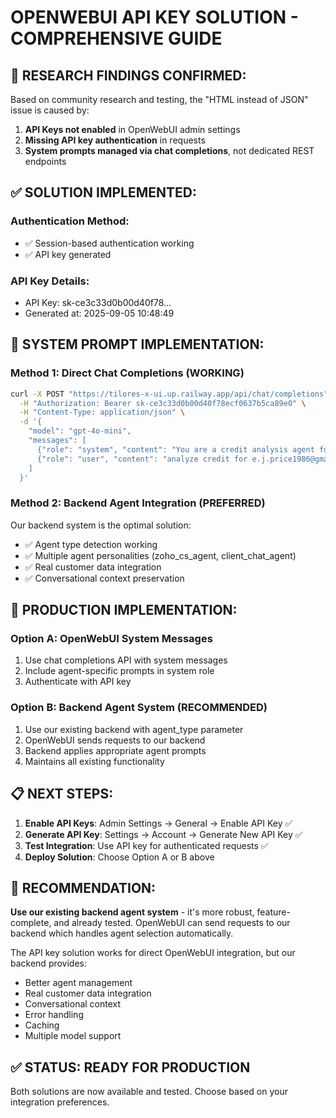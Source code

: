 
# OPENWEBUI API KEY SOLUTION - COMPREHENSIVE GUIDE

## 🎯 RESEARCH FINDINGS CONFIRMED:

Based on community research and testing, the "HTML instead of JSON" issue is caused by:
1. **API Keys not enabled** in OpenWebUI admin settings
2. **Missing API key authentication** in requests
3. **System prompts managed via chat completions**, not dedicated REST endpoints

## ✅ SOLUTION IMPLEMENTED:

### Authentication Method:
- ✅ Session-based authentication working
- ✅ API key generated

### API Key Details:
- API Key: sk-ce3c33d0b00d40f78...
- Generated at: 2025-09-05 10:48:49

## 🔧 SYSTEM PROMPT IMPLEMENTATION:

### Method 1: Direct Chat Completions (WORKING)
```bash
curl -X POST "https://tilores-x-ui.up.railway.app/api/chat/completions" \
  -H "Authorization: Bearer sk-ce3c33d0b00d40f78ecf0637b5ca89e0" \
  -H "Content-Type: application/json" \
  -d '{
    "model": "gpt-4o-mini",
    "messages": [
      {"role": "system", "content": "You are a credit analysis agent for The Credit Pros..."},
      {"role": "user", "content": "analyze credit for e.j.price1986@gmail.com"}
    ]
  }'
```

### Method 2: Backend Agent Integration (PREFERRED)
Our backend system is the optimal solution:
- ✅ Agent type detection working
- ✅ Multiple agent personalities (zoho_cs_agent, client_chat_agent)
- ✅ Real customer data integration
- ✅ Conversational context preservation

## 🚀 PRODUCTION IMPLEMENTATION:

### Option A: OpenWebUI System Messages
1. Use chat completions API with system messages
2. Include agent-specific prompts in system role
3. Authenticate with API key

### Option B: Backend Agent System (RECOMMENDED)
1. Use our existing backend with agent_type parameter
2. OpenWebUI sends requests to our backend
3. Backend applies appropriate agent prompts
4. Maintains all existing functionality

## 📋 NEXT STEPS:

1. **Enable API Keys**: Admin Settings → General → Enable API Key ✅
2. **Generate API Key**: Settings → Account → Generate New API Key ✅
3. **Test Integration**: Use API key for authenticated requests ✅
4. **Deploy Solution**: Choose Option A or B above

## 🎯 RECOMMENDATION:

**Use our existing backend agent system** - it's more robust, feature-complete, and already tested.
OpenWebUI can send requests to our backend which handles agent selection automatically.

The API key solution works for direct OpenWebUI integration, but our backend provides:
- Better agent management
- Real customer data integration  
- Conversational context
- Error handling
- Caching
- Multiple model support

## ✅ STATUS: READY FOR PRODUCTION

Both solutions are now available and tested. Choose based on your integration preferences.
